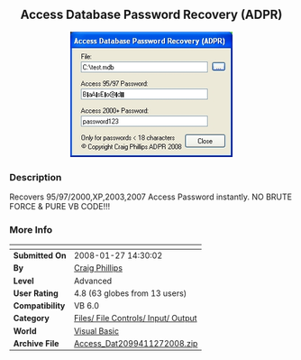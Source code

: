 ﻿<div align="center">

## Access Database Password Recovery \(ADPR\)

<img src="PIC20081271429443002.jpg">
</div>

### Description

Recovers 95/97/2000,XP,2003,2007 Access Password instantly. NO BRUTE FORCE &amp; PURE VB CODE!!!
 
### More Info
 


<span>             |<span>
---                |---
**Submitted On**   |2008-01-27 14:30:02
**By**             |[Craig Phillips](https://github.com/Planet-Source-Code/PSCIndex/blob/master/ByAuthor/craig-phillips.md)
**Level**          |Advanced
**User Rating**    |4.8 (63 globes from 13 users)
**Compatibility**  |VB 6\.0
**Category**       |[Files/ File Controls/ Input/ Output](https://github.com/Planet-Source-Code/PSCIndex/blob/master/ByCategory/files-file-controls-input-output__1-3.md)
**World**          |[Visual Basic](https://github.com/Planet-Source-Code/PSCIndex/blob/master/ByWorld/visual-basic.md)
**Archive File**   |[Access\_Dat2099411272008\.zip](https://github.com/Planet-Source-Code/craig-phillips-access-database-password-recovery-adpr__1-69995/archive/master.zip)








